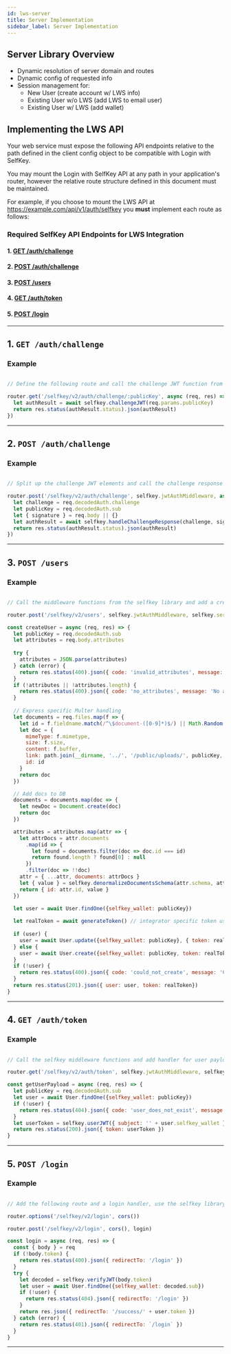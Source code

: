 ```yaml
---
id: lws-server
title: Server Implementation
sidebar_label: Server Implementation
---
```


## Server Library Overview
* Dynamic resolution of server domain and routes
* Dynamic config of requested info
* Session management for:
	* New User (create account w/ LWS info)
	* Existing User w/o LWS (add LWS to email user)
	* Existing User w/ LWS (add wallet)

## Implementing the LWS API

Your web service must expose the following API endpoints relative to the path defined in the client config object to be compatible with Login with SelfKey.

You may mount the Login with SelfKey API at any path in your application's router, however the relative route structure defined in this document must be maintained.

For example, if you choose to mount the LWS API at https://example.com/api/v1/auth/selfkey you **must** implement each route as follows:

### Required SelfKey API Endpoints for LWS Integration

#### 1. [GET /auth/challenge](#1-get-auth-challenge)
#### 2. [POST /auth/challenge](#2-post-auth-challenge)
#### 3. [POST /users](#3-post-users)
#### 4. [GET /auth/token](#4-get-auth-token)
#### 5. [POST /login](#5-post-login)

<hr>

## 1. `GET /auth/challenge`

### Example

```javascript

// Define the following route and call the challenge JWT function from the selfkey library

router.get('/selfkey/v2/auth/challenge/:publicKey', async (req, res) => {
  let authResult = await selfkey.challengeJWT(req.params.publicKey)
  return res.status(authResult.status).json(authResult)
})

```

<hr>

## 2. `POST /auth/challenge`

### Example

```javascript

// Split up the challenge JWT elements and call the challenge response function from the selfkey library

router.post('/selfkey/v2/auth/challenge', selfkey.jwtAuthMiddleware, async (req, res) => {
  let challenge = req.decodedAuth.challenge
  let publicKey = req.decodedAuth.sub
  let { signature } = req.body || {}
  let authResult = await selfkey.handleChallengeResponse(challenge, signature, publicKey)
  return res.status(authResult.status).json(authResult)
})

```

<hr>

## 3. `POST /users`

### Example

```javascript

// Call the middleware functions from the selfkey library and add a create user function

router.post('/selfkey/v2/users', selfkey.jwtAuthMiddleware, selfkey.serviceAuthMiddleware, upload.any(), createUser)

const createUser = async (req, res) => {
  let publicKey = req.decodedAuth.sub
  let attributes = req.body.attributes
  
  try {
    attributes = JSON.parse(attributes)
  } catch (error) {
    return res.status(400).json({ code: 'invalid_attributes', message: 'Attributes field must be a json string' })
  }
  if (!attributes || !attributes.length) {
    return res.status(400).json({ code: 'no_attributes', message: 'No attributes provided' })
  }
  
  // Express specific Multer handling
  let documents = req.files.map(f => {
    let id = f.fieldname.match(/^\$document-([0-9]*)$/) || Math.Random(1,3).toString()
    let doc = {
      mimeType: f.mimetype,
      size: f.size,
      content: f.buffer,
      link: path.join(__dirname, '../', '/public/uploads/', publicKey, '/', id),
      id: id
    }
    return doc
  })

  // Add docs to DB
  documents = documents.map(doc => {
    let newDoc = Document.create(doc)
    return doc
  })

  attributes = attributes.map(attr => {
    let attrDocs = attr.documents
      .map(id => {
        let found = documents.filter(doc => doc.id === id)
        return found.length ? found[0] : null
      })
      .filter(doc => !!doc)
    attr = { ...attr, documents: attrDocs }
    let { value } = selfkey.denormalizeDocumentsSchema(attr.schema, attr.data, attrDocs)
    return { id: attr.id, value }
  })

  let user = await User.findOne({selfkey_wallet: publicKey})
  
  let realToken = await generateToken() // integrator specific token used for URL auth
  
  if (user) {
    user = await User.update({selfkey_wallet: publicKey}, { token: realToken, attributes: attributes })
  } else {
    user = await User.create({selfkey_wallet: publicKey, token: realToken, attributes: attributes})
  }
  if (!user) {
    return res.status(400).json({ code: 'could_not_create', message: 'Could not create user' })
  }
  return res.status(201).json({ user: user, token: realToken})
}

```

<hr>

## 4. `GET /auth/token`

### Example
```javascript

// Call the selfkey middleware functions and add handler for user payload

router.get('/selfkey/v2/auth/token', selfkey.jwtAuthMiddleware, selfkey.serviceAuthMiddleware, getUserPayload)

const getUserPayload = async (req, res) => {
  let publicKey = req.decodedAuth.sub
  let user = await User.findOne({selfkey_wallet: publicKey})
  if (!user) {
    return res.status(404).json({ code: 'user_does_not_exist', message: 'User with provided public key does not exist' })
  }
  let userToken = selfkey.userJWT({ subject: '' + user.selfkey_wallet })
  return res.status(200).json({ token: userToken })
}

```

<hr>

## 5. `POST /login`

### Example

```javascript

// Add the following route and a login handler, use the selfkey library to verify the token

router.options('/selfkey/v2/login', cors())

router.post('/selfkey/v2/login', cors(), login)

const login = async (req, res) => {
  const { body } = req
  if (!body.token) {
    return res.status(400).json({ redirectTo: '/login' })
  } 
  try {
    let decoded = selfkey.verifyJWT(body.token)
    let user = await User.findOne({selfkey_wallet: decoded.sub})
    if (!user) {
      return res.status(404).json({ redirectTo: '/login' })
    }
    return res.json({ redirectTo: '/success/' + user.token })
  } catch (error) {
    return res.status(401).json({ redirectTo: `/login` })
  }
}

```

<hr>


